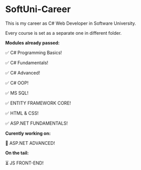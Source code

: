 # SoftUni-Career

This is my career as C# Web Developer in Software University.

Every course is set as a separate one in different folder.

**Modules already passed:**

:white_check_mark: C# Programming Basics!

:white_check_mark: C# Fundamentals!

:white_check_mark: C# Advanced!

:white_check_mark: C# OOP!

:white_check_mark: MS SQL!

:white_check_mark: ENTITY FRAMEWORK CORE!

:white_check_mark: HTML & CSS!

:white_check_mark: ASP.NET FUNDAMENTALS!


**Curently working on:**

:pencil:  ASP.NET ADVANCED!


**Оn the tail:**

⏳ JS FRONT-END!
